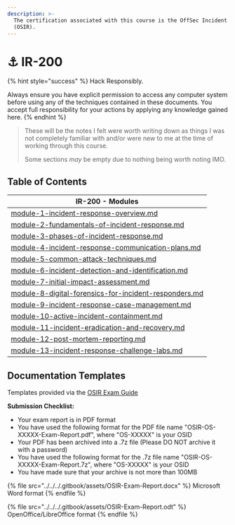 ```yaml
---
description: >-
  The certification associated with this course is the OffSec Incident Responder
  (OSIR).
---
```


# ⚓ IR-200

{% hint style="success" %}
Hack Responsibly.

Always ensure you have explicit permission to access any computer system before using any of the techniques contained in these documents. You accept full responsibility for your actions by applying any knowledge gained here.
{% endhint %}

> These will be the notes I felt were worth writing down as things I was not completely familiar with and/or were new to me at the time of working through this course.
>
> Some sections _may_ be empty due to nothing being worth noting IMO.

## Table of Contents

| IR-200 - Modules                                                                                                         |
| ------------------------------------------------------------------------------------------------------------------------ |
| [module-1-incident-response-overview.md](module-1-incident-response-overview.md "mention")                               |
| [module-2-fundamentals-of-incident-response.md](module-2-fundamentals-of-incident-response.md "mention")                 |
| [module-3-phases-of-incident-response.md](module-3-phases-of-incident-response.md "mention")                             |
| [module-4-incident-response-communication-plans.md](module-4-incident-response-communication-plans.md "mention")         |
| [module-5-common-attack-techniques.md](module-5-common-attack-techniques.md "mention")                                   |
| [module-6-incident-detection-and-identification.md](module-6-incident-detection-and-identification.md "mention")         |
| [module-7-initial-impact-assessment.md](module-7-initial-impact-assessment.md "mention")                                 |
| [module-8-digital-forensics-for-incident-responders.md](module-8-digital-forensics-for-incident-responders.md "mention") |
| [module-9-incident-response-case-management.md](module-9-incident-response-case-management.md "mention")                 |
| [module-10-active-incident-containment.md](module-10-active-incident-containment.md "mention")                           |
| [module-11-incident-eradication-and-recovery.md](module-11-incident-eradication-and-recovery.md "mention")               |
| [module-12-post-mortem-reporting.md](module-12-post-mortem-reporting.md "mention")                                       |
| [module-13-incident-response-challenge-labs.md](module-13-incident-response-challenge-labs.md "mention")                 |

## Documentation Templates

Templates provided via the [OSIR Exam Guide](https://help.offsec.com/hc/en-us/articles/30960007786900-OSIR-Exam-Guide)

**Submission Checklist:**

* Your exam report is in PDF format
* You have used the following format for the PDF file name "OSIR-OS-XXXXX-Exam-Report.pdf", where "OS-XXXXX" is your OSID
* Your PDF has been archived into a .7z file (Please DO NOT archive it with a password)
* You have used the following format for the .7z file name "OSIR-OS-XXXXX-Exam-Report.7z", where "OS-XXXXX" is your OSID
* You have made sure that your archive is not more than 100MB

{% file src="../../../.gitbook/assets/OSIR-Exam-Report.docx" %}
Microsoft Word format
{% endfile %}

{% file src="../../../.gitbook/assets/OSIR-Exam-Report.odt" %}
OpenOffice/LibreOffice format
{% endfile %}

